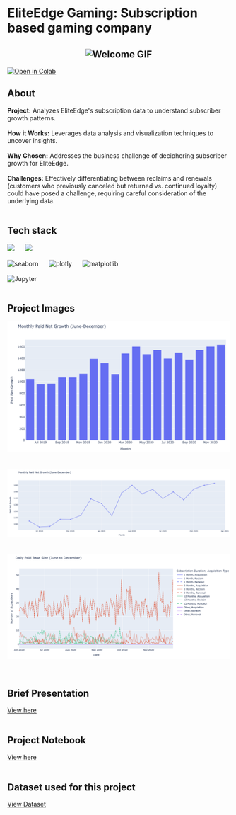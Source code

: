 # **EliteEdge Gaming: Subscription based gaming company**

<h2 align="center">
  <img src="https://media0.giphy.com/media/v1.Y2lkPTc5MGI3NjExY2dpamdkeWNmNXgxMG1nNjF2enpnZmRtcmt5aTl6NXJ6NGFqbjdzOSZlcD12MV9pbnRlcm5hbF9naWZfYnlfaWQmY3Q9Zw/ab2F73qenl1c6sNy3S/giphy.gif" alt="Welcome GIF" />
</h2>

[![Open in Colab](https://colab.research.google.com/assets/colab-badge.svg)](https://colab.research.google.com/github/Qamar247/EliteEdge/blob/main/EliteEdge_Gaming.ipynb)



## About

**Project:** Analyzes EliteEdge's subscription data to understand subscriber growth patterns.
<br>
<br>
**How it Works:** Leverages data analysis and visualization techniques to uncover insights.
<br>
<br>
**Why Chosen:** Addresses the business challenge of deciphering subscriber growth for EliteEdge.
<br>
<br>
**Challenges:** Effectively differentiating between reclaims and renewals (customers who previously canceled but returned vs. continued loyalty) could have posed a challenge, requiring careful consideration of the underlying data.
<br>
<br>

## Tech stack 

<div>
  <!-- First Row -->
  <img src='https://skillicons.dev/icons?i=py&theme=dark'> &nbsp;&nbsp;&nbsp;&nbsp;
  <img src='https://img.shields.io/badge/Pandas-2C2D72?style=for-the-badge&logo=pandas&logoColor=white'> &nbsp;&nbsp;&nbsp;&nbsp;
</div>
<br>

<div>
  <!-- Second Row -->
  <img src='https://img.shields.io/badge/Seaborn-4C72B0?logo=seaborn&logoColor=white' alt="seaborn" style="height: 26px; width: 80px;" /> &nbsp;&nbsp;&nbsp;&nbsp;
  <img src='https://img.shields.io/badge/Plotly-239120?style=for-the-badge&logo=plotly&logoColor=white' alt="plotly" style="height: 26px; width: 100px;" /> &nbsp;&nbsp;&nbsp;&nbsp;
  <img src='https://img.shields.io/badge/Matplotlib-11557C?logo=matplotlib&logoColor=white' alt="matplotlib" style="height: 26px; width: 100px;" /> &nbsp;&nbsp;&nbsp;&nbsp;
</div>
<br>

<div>
  <!-- Third Row -->
  <img src='https://img.shields.io/badge/Jupyter-F37626?style=for-the-badge&logo=Jupyter&logoColor=white' style="height: 28px; width: 110px;" alt="Jupyter"/> &nbsp;&nbsp;&nbsp;&nbsp;        
</div>
<br>

## Project Images
![Graph 1](https://github.com/Qamar247/EliteEdge/blob/main/Monthly%20paid%20net%20growth.png) 
<br>
<br>
<br>
![Graph 2](https://github.com/Qamar247/EliteEdge/blob/main/Six%20months%20paid%20net%20growth.png)
<br>
<br>
<br>
![Graph 3](https://github.com/Qamar247/EliteEdge/blob/main/Subscription%20duration%20and%20type.png)
<br>
<br>
<br>

## Brief Presentation 
[View here](https://github.com/Qamar247/EliteEdge/blob/main/EliteEdge.pdf)
<br>
<br>


## Project Notebook
[View here](https://github.com/Qamar247/EliteEdge/blob/main/EliteEdge_Gaming.ipynb)
<br>
<br>


## Dataset used for this project 
[View Dataset](https://github.com/Qamar247/EliteEdge/blob/main/Gaming%20company%20data.csv)

<br>
